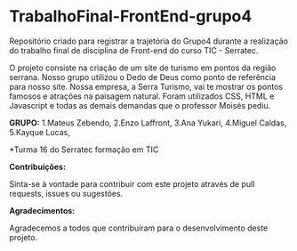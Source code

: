 # TrabalhoFinal-FrontEnd-grupo4
Repositório criado para registrar a trajetória do Grupo4 durante a realização do trabalho final de disciplina de Front-end do curso TIC - Serratec.

O projeto consiste na criação de um site de turismo em pontos da região serrana. Nosso grupo utilizou o Dedo de Deus como ponto de referência para nosso site. Nossa empresa, a Serra Turismo, vai te mostrar os pontos famosos e atrações na paisagem natural. Foram utilizados CSS, HTML e Javascript e todas as demais demandas que o professor Moisés pediu.

**GRUPO:** 
1.Mateus Zebendo,
2.Enzo Laffront,
3.Ana Yukari,
4.Miguel Caldas,
5.Kayque Lucas,

*Turma 16 do Serratec formação em TIC

**Contribuições:**

Sinta-se à vontade para contribuir com este projeto através de pull requests, issues ou sugestões.

**Agradecimentos:**

Agradecemos a todos que contribuíram para o desenvolvimento deste projeto.

